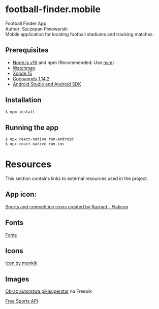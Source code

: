 # football-finder.mobile

Football Finder App<br />
Author: Szczepan Piwowarski<br />
Mobile application for locating football stadiums and tracking matches.

## Prerequisites

- [Node.js v16](https://nodejs.org) and npm (Recommended: Use [nvm](https://github.com/nvm-sh/nvm))
- [Watchman](https://facebook.github.io/watchman)
- [Xcode 15](https://developer.apple.com/xcode)
- [Cocoapods 1.14.2](https://cocoapods.org)
- [Android Studio and Android SDK](https://developer.android.com/studio)

## Installation

```bash
$ npm install
```

## Running the app

```bash
$ npx react-native run-android
$ npx react-native run-ios
```

# Resources

This section contains links to external resources used in the project.

## App icon:

<a href="https://www.flaticon.com/free-icons/sports-and-competition" title="sports and competition icons">Sports and competition icons created by Rashad - Flaticon</a>

## Fonts

<a href="https://fonts.google.com/specimen/Kanit">Fonts</a>

## Icons

<a href="https://www.freepik.com/icon/stadium_1259792#fromView=keyword&term=Stadium&page=1&position=16&uuid=7781b235-bbc4-42f5-891e-eed440467d34">Icon by monkik</a>

## Images

<a href="https://pl.freepik.com/darmowe-wektory/realistyczna-pilka-nozna-stadion-pilkarski-ilustracja_13399208.htm#page=2&query=stadion&position=28&from_view=keyword&track=sph&uuid=c70f9e57-b745-4853-8f73-fb0a6f9c6e2a">Obraz autorstwa pikisuperstar</a> na Freepik

<a href="https://www.thesportsdb.com/free_sports_api">Free Sports API</a>
